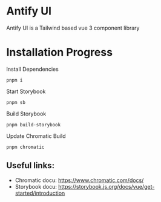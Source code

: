 # Antify UI

Antify UI is a Tailwind based vue 3 component library

# Installation Progress

Install Dependencies
```
pnpm i
```

Start Storybook
```
pnpm sb
```

Build Storybook
```
pnpm build-storybook
```

Update Chromatic Build
```
pnpm chromatic
```

## Useful links:

- Chromatic docu: https://www.chromatic.com/docs/
- Storybook docu: https://storybook.js.org/docs/vue/get-started/introduction

